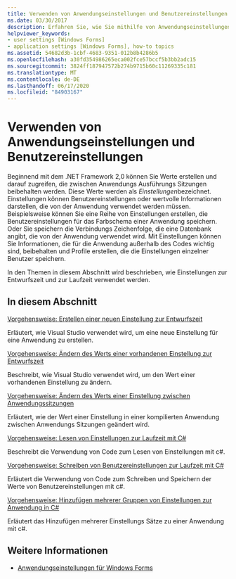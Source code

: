 ```yaml
---
title: Verwenden von Anwendungseinstellungen und Benutzereinstellungen
ms.date: 03/30/2017
description: Erfahren Sie, wie Sie mithilfe von Anwendungseinstellungen und Benutzereinstellungen Werte erstellen und darauf zugreifen, die zwischen Anwendungs Ausführungs Sitzungen beibehalten werden.
helpviewer_keywords:
- user settings [Windows Forms]
- application settings [Windows Forms], how-to topics
ms.assetid: 54682d3b-1cbf-4683-9351-012b8b4286b5
ms.openlocfilehash: a30fd354986265eca002fce57bccf5b3bb2adc15
ms.sourcegitcommit: 3824ff187947572b274b9715b60c11269335c181
ms.translationtype: MT
ms.contentlocale: de-DE
ms.lasthandoff: 06/17/2020
ms.locfileid: "84903167"
---
```

# <a name="using-application-settings-and-user-settings"></a>Verwenden von Anwendungseinstellungen und Benutzereinstellungen
Beginnend mit dem .NET Framework 2,0 können Sie Werte erstellen und darauf zugreifen, die zwischen Anwendungs Ausführungs Sitzungen beibehalten werden. Diese Werte werden als *Einstellungen*bezeichnet. Einstellungen können Benutzereinstellungen oder wertvolle Informationen darstellen, die von der Anwendung verwendet werden müssen. Beispielsweise können Sie eine Reihe von Einstellungen erstellen, die Benutzereinstellungen für das Farbschema einer Anwendung speichern. Oder Sie speichern die Verbindungs Zeichenfolge, die eine Datenbank angibt, die von der Anwendung verwendet wird. Mit Einstellungen können Sie Informationen, die für die Anwendung außerhalb des Codes wichtig sind, beibehalten und Profile erstellen, die die Einstellungen einzelner Benutzer speichern.  
  
 In den Themen in diesem Abschnitt wird beschrieben, wie Einstellungen zur Entwurfszeit und zur Laufzeit verwendet werden.  
  
## <a name="in-this-section"></a>In diesem Abschnitt  
 [Vorgehensweise: Erstellen einer neuen Einstellung zur Entwurfszeit](how-to-create-a-new-setting-at-design-time.md)  
  
 Erläutert, wie Visual Studio verwendet wird, um eine neue Einstellung für eine Anwendung zu erstellen.  
  
 [Vorgehensweise: Ändern des Werts einer vorhandenen Einstellung zur Entwurfszeit](how-to-change-the-value-of-an-existing-setting-at-design-time.md)  
  
 Beschreibt, wie Visual Studio verwendet wird, um den Wert einer vorhandenen Einstellung zu ändern.  
  
 [Vorgehensweise: Ändern des Werts einer Einstellung zwischen Anwendungssitzungen](how-to-change-the-value-of-a-setting-between-application-sessions.md)  
  
 Erläutert, wie der Wert einer Einstellung in einer kompilierten Anwendung zwischen Anwendungs Sitzungen geändert wird.  
  
 [Vorgehensweise: Lesen von Einstellungen zur Laufzeit mit C#](how-to-read-settings-at-run-time-with-csharp.md)  
  
 Beschreibt die Verwendung von Code zum Lesen von Einstellungen mit c#.  
  
 [Vorgehensweise: Schreiben von Benutzereinstellungen zur Laufzeit mit C#](how-to-write-user-settings-at-run-time-with-csharp.md)  
  
 Erläutert die Verwendung von Code zum Schreiben und Speichern der Werte von Benutzereinstellungen mit c#.  
  
 [Vorgehensweise: Hinzufügen mehrerer Gruppen von Einstellungen zur Anwendung in C#](how-to-add-multiple-sets-of-settings-to-your-application-in-csharp.md)  
  
 Erläutert das Hinzufügen mehrerer Einstellungs Sätze zu einer Anwendung mit c#.  
  
## <a name="see-also"></a>Weitere Informationen

- [Anwendungseinstellungen für Windows Forms](application-settings-for-windows-forms.md)

